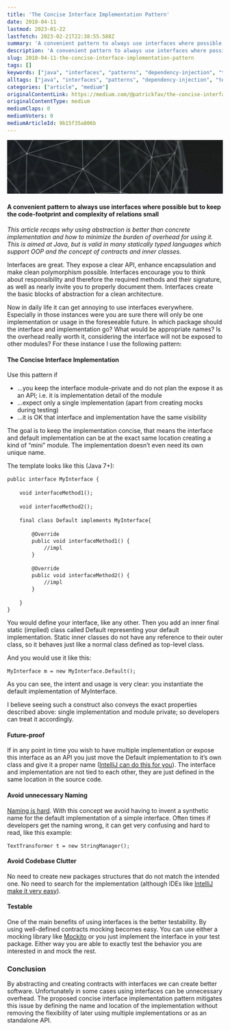 ```yaml
---
title: 'The Concise Interface Implementation Pattern'
date: 2018-04-11
lastmod: 2023-01-22
lastfetch: 2023-02-21T22:38:55.588Z
summary: 'A convenient pattern to always use interfaces where possible but to keep the code-footprint and complexity of relations small'
description: 'A convenient pattern to always use interfaces where possible but to keep the code-footprint and complexity of relations small'
slug: 2018-04-11-the-concise-interface-implementation-pattern
tags: []
keywords: ["java", "interfaces", "patterns", "dependency-injection", "testing"]
alltags: ["java", "interfaces", "patterns", "dependency-injection", "testing", "medium"]
categories: ["article", "medium"]
originalContentLink: https://medium.com/@patrickfav/the-concise-interface-implementation-pattern-9b15f35a806b
originalContentType: medium
mediumClaps: 0
mediumVoters: 0
mediumArticleId: 9b15f35a806b
---
```

![](article_19e386ffa7c7e9d1c5267b3a.jpeg)

#### A convenient pattern to always use interfaces where possible but to keep the code-footprint and complexity of relations small

_This article recaps why using abstraction is better than concrete implementation and how to minimize the burden of overhead for using it. This is aimed at Java, but is valid in many statically typed languages which support OOP and the concept of contracts and inner classes._

Interfaces are great. They expose a clear API, enhance encapsulation and make clean polymorphism possible. Interfaces encourage you to think about responsibility and therefore the required methods and their signature, as well as nearly invite you to properly document them. Interfaces create the basic blocks of abstraction for a clean architecture.

Now in daily life it can get annoying to use interfaces everywhere. Especially in those instances were you are sure there will only be one implementation or usage in the foreseeable future. In which package should the interface and implementation go? What would be appropriate names? Is the overhead really worth it, considering the interface will not be exposed to other modules? For these instance I use the following pattern:

#### The Concise Interface Implementation

Use this pattern if

*   …you keep the interface module-private and do not plan the expose it as an API; i.e. it is implementation detail of the module
*   …expect only a single implementation (apart from creating mocks during testing)
*   …it is OK that interface and implementation have the same visibility

The goal is to keep the implementation concise, that means the interface and default implementation can be at the exact same location creating a kind of “mini” module. The implementation doesn’t even need its own unique name.

The template looks like this (Java 7+):

```
public interface MyInterface {

    void interfaceMethod1();  
  
    void interfaceMethod2();

    final class Default implements MyInterface{

        @Override  
        public void interfaceMethod1() {  
            //impl  
        }

        @Override  
        public void interfaceMethod2() {  
            //impl  
        }

    }  
}
```

You would define your interface, like any other. Then you add an inner final static (implied) class called Default representing your default implementation. Static inner classes do not have any reference to their outer class, so it behaves just like a normal class defined as top-level class.

And you would use it like this:

```
MyInterface m = new MyInterface.Default();
```

As you can see, the intent and usage is very clear: you instantiate the default implementation of MyInterface.

I believe seeing such a construct also conveys the exact properties described above: single implementation and module private; so developers can treat it accordingly.

#### Future-proof

If in any point in time you wish to have multiple implementation or expose this interface as an API you just move the Default implementation to it’s own class and give it a proper name ([IntelliJ can do this for you](https://www.jetbrains.com/help/idea/move-inner-to-upper-level-dialog-for-java.html)). The interface and implementation are not tied to each other, they are just defined in the same location in the source code.

#### Avoid unnecessary Naming

[Naming is hard](https://martinfowler.com/bliki/TwoHardThings.html). With this concept we avoid having to invent a synthetic name for the default implementation of a simple interface. Often times if developers get the naming wrong, it can get very confusing and hard to read, like this example:

```
TextTransformer t = new StringManager();
```

#### Avoid Codebase Clutter

No need to create new packages structures that do not match the intended one. No need to search for the implementation (although IDEs like [IntelliJ make it very easy](https://www.jetbrains.com/help/idea/navigating-to-super-method-or-implementation.html)).

#### Testable

One of the main benefits of using interfaces is the better testability. By using well-defined contracts mocking becomes easy. You can use either a mocking library like [Mockito](http://site.mockito.org/) or you just implement the interface in your test package. Either way you are able to exactly test the behavior you are interested in and mock the rest.

### Conclusion

By abstracting and creating contracts with interfaces we can create better software. Unfortunately in some cases using interfaces can be unnecessary overhead. The proposed concise interface implementation pattern mitigates this issue by defining the name and location of the implementation without removing the flexibility of later using multiple implementations or as an standalone API.


